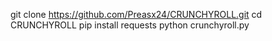 git clone https://github.com/Preasx24/CRUNCHYROLL.git
cd CRUNCHYROLL
pip install requests
python crunchyroll.py